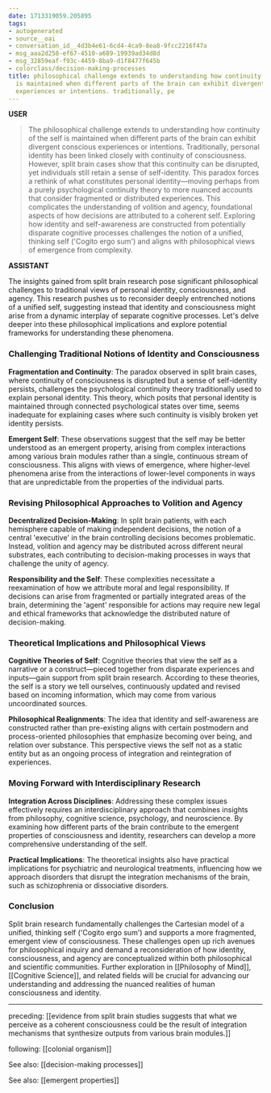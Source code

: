 ```yaml
---
date: 1713319059.205895
tags:
- autogenerated
- source__oai
- conversation_id__4d3b4e61-6cd4-4ca9-8ea8-9fcc2216f47a
- msg_aaa2d258-ef67-4510-a689-19939ad34d8d
- msg_32859eaf-f93c-4459-8ba9-d1f8477f645b
- colorclass/decision-making-processes
title: philosophical challenge extends to understanding how continuity of the self
  is maintained when different parts of the brain can exhibit divergent conscious
  experiences or intentions. traditionally, pe
---
```


**USER**

>The philosophical challenge extends to understanding how continuity of the self is maintained when different parts of the brain can exhibit divergent conscious experiences or intentions. Traditionally, personal identity has been linked closely with continuity of consciousness. However, split brain cases show that this continuity can be disrupted, yet individuals still retain a sense of self-identity. This paradox forces a rethink of what constitutes personal identity—moving perhaps from a purely psychological continuity theory to more nuanced accounts that consider fragmented or distributed experiences.
>This complicates the understanding of volition and agency, foundational aspects of how decisions are attributed to a coherent self.
>Exploring how identity and self-awareness are constructed from potentially disparate cognitive processes challenges the notion of a unified, thinking self ('Cogito ergo sum') and aligns with philosophical views of emergence from complexity.


**ASSISTANT**

The insights gained from split brain research pose significant philosophical challenges to traditional views of personal identity, consciousness, and agency. This research pushes us to reconsider deeply entrenched notions of a unified self, suggesting instead that identity and consciousness might arise from a dynamic interplay of separate cognitive processes. Let's delve deeper into these philosophical implications and explore potential frameworks for understanding these phenomena.

### Challenging Traditional Notions of Identity and Consciousness

**Fragmentation and Continuity**: The paradox observed in split brain cases, where continuity of consciousness is disrupted but a sense of self-identity persists, challenges the psychological continuity theory traditionally used to explain personal identity. This theory, which posits that personal identity is maintained through connected psychological states over time, seems inadequate for explaining cases where such continuity is visibly broken yet identity persists.

**Emergent Self**: These observations suggest that the self may be better understood as an emergent property, arising from complex interactions among various brain modules rather than a single, continuous stream of consciousness. This aligns with views of emergence, where higher-level phenomena arise from the interactions of lower-level components in ways that are unpredictable from the properties of the individual parts.

### Revising Philosophical Approaches to Volition and Agency

**Decentralized Decision-Making**: In split brain patients, with each hemisphere capable of making independent decisions, the notion of a central 'executive' in the brain controlling decisions becomes problematic. Instead, volition and agency may be distributed across different neural substrates, each contributing to decision-making processes in ways that challenge the unity of agency.

**Responsibility and the Self**: These complexities necessitate a reexamination of how we attribute moral and legal responsibility. If decisions can arise from fragmented or partially integrated areas of the brain, determining the 'agent' responsible for actions may require new legal and ethical frameworks that acknowledge the distributed nature of decision-making.

### Theoretical Implications and Philosophical Views

**Cognitive Theories of Self**: Cognitive theories that view the self as a narrative or a construct—pieced together from disparate experiences and inputs—gain support from split brain research. According to these theories, the self is a story we tell ourselves, continuously updated and revised based on incoming information, which may come from various uncoordinated sources.

**Philosophical Realignments**: The idea that identity and self-awareness are constructed rather than pre-existing aligns with certain postmodern and process-oriented philosophies that emphasize becoming over being, and relation over substance. This perspective views the self not as a static entity but as an ongoing process of integration and reintegration of experiences.

### Moving Forward with Interdisciplinary Research

**Integration Across Disciplines**: Addressing these complex issues effectively requires an interdisciplinary approach that combines insights from philosophy, cognitive science, psychology, and neuroscience. By examining how different parts of the brain contribute to the emergent properties of consciousness and identity, researchers can develop a more comprehensive understanding of the self.

**Practical Implications**: The theoretical insights also have practical implications for psychiatric and neurological treatments, influencing how we approach disorders that disrupt the integration mechanisms of the brain, such as schizophrenia or dissociative disorders.

### Conclusion

Split brain research fundamentally challenges the Cartesian model of a unified, thinking self ('Cogito ergo sum') and supports a more fragmented, emergent view of consciousness. These challenges open up rich avenues for philosophical inquiry and demand a reconsideration of how identity, consciousness, and agency are conceptualized within both philosophical and scientific communities. Further exploration in [[Philosophy of Mind]], [[Cognitive Science]], and related fields will be crucial for advancing our understanding and addressing the nuanced realities of human consciousness and identity.


---

preceding: [[evidence from split brain studies suggests that what we perceive as a coherent consciousness could be the result of integration mechanisms that synthesize outputs from various brain modules.]]  


following: [[colonial organism]]

See also: [[decision-making processes]]


See also: [[emergent properties]]